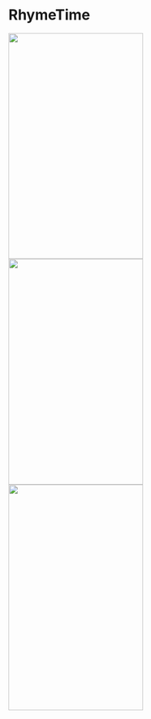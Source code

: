 # RhymeTime

<img src="https://user-images.githubusercontent.com/21000943/56851348-efb12000-68db-11e9-9eb5-8143f6dd87a9.png" width="265" height="444"> <img src="https://user-images.githubusercontent.com/21000943/56851349-efb12000-68db-11e9-97a5-8381fd0225cb.png" width="265" height="444"> <img src="https://user-images.githubusercontent.com/21000943/56851350-efb12000-68db-11e9-90a7-cabffdbda007.png" width="265" height="444">
